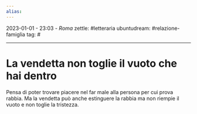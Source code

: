 ```yaml
---
alias: 
---
```

2023-01-01 - 23:03 - *Roma*
zettle: #letteraria
ubuntudream: #relazione-famiglia
tag: #

---
# La vendetta non toglie il vuoto che hai dentro

Pensa di poter trovare piacere nel far male alla persona per cui prova rabbia. Ma la vendetta può anche estinguere la rabbia ma non riempie il vuoto e non toglie la tristezza.